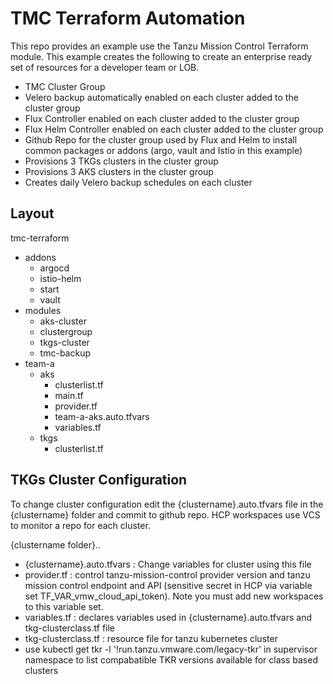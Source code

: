 # TMC Terraform Automation

This repo provides an example use the Tanzu Mission Control Terraform module.  This example creates the following to create an enterprise ready set of resources for a developer team or LOB.

- TMC Cluster Group
- Velero backup automatically enabled on each cluster added to the cluster group
- Flux Controller enabled on each cluster added to the cluster group
- Flux Helm Controller enabled on each cluster added to the cluster group
- Github Repo for the cluster group used by Flux and Helm to install common packages or addons (argo, vault and Istio in this example)
- Provisions 3 TKGs clusters in the cluster group
- Provisions 3 AKS clusters in the cluster group
- Creates daily Velero backup schedules on each cluster

## Layout

tmc-terraform
- addons
  - argocd
  - istio-helm
  - start
  - vault
- modules
  - aks-cluster
  - clustergroup
  - tkgs-cluster
  - tmc-backup
- team-a
  - aks
    - clusterlist.tf
    - main.tf
    - provider.tf
    - team-a-aks.auto.tfvars
    - variables.tf
  - tkgs
    - clusterlist.tf
    


## TKGs Cluster Configuration
To change cluster configuration edit the {clustername}.auto.tfvars file in the {clustername} folder and commit to github repo.  HCP workspaces use VCS to monitor a repo for each cluster.

{clustername folder}..
- {clustername}.auto.tfvars :  Change variables for cluster using this file
- provider.tf : control tanzu-mission-control provider version and tanzu mission control endpoint and API (sensitive secret in HCP via variable set TF_VAR_vmw_cloud_api_token).  Note you must add new workspaces to this variable set.
- variables.tf : declares variables used in {clustername}.auto.tfvars and tkg-clusterclass.tf file
- tkg-clusterclass.tf : resource file for tanzu kubernetes cluster
- use kubectl get tkr -l '!run.tanzu.vmware.com/legacy-tkr' in supervisor namespace to list compabatible TKR versions available for class based clusters
